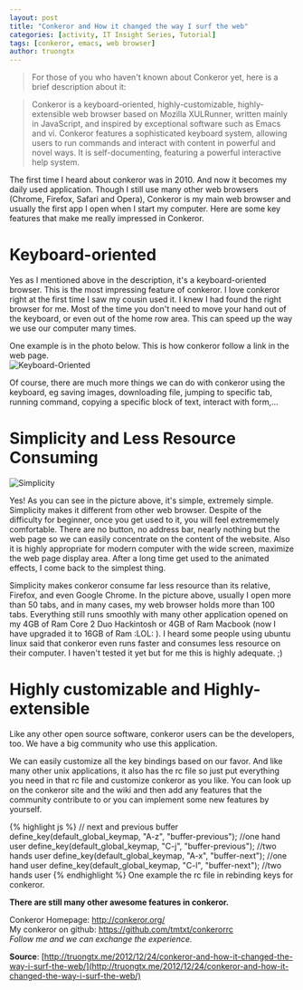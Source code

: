 ```yaml
---
layout: post
title: "Conkeror and How it changed the way I surf the web"
categories: [activity, IT Insight Series, Tutorial]
tags: [conkeror, emacs, web browser]
author: truongtx
---
```


> For those of you who haven't known about Conkeror yet, here is a brief description about it:

> Conkeror is a keyboard-oriented, highly-customizable, highly-extensible web
> browser based on Mozilla XULRunner, written mainly in JavaScript, and
> inspired by exceptional software such as Emacs and vi. Conkeror features a
> sophisticated keyboard system, allowing users to run commands and interact
> with content in powerful and novel ways.  It is self-documenting, featuring
> a powerful interactive help system.

The first time I heard about conkeror was in 2010. And now it becomes my daily
used application. Though I still use many other web browsers (Chrome, Firefox,
Safari and Opera), Conkeror is my main web browser and usually the first app I
open when I start my computer. Here are some key features that make me really
impressed in Conkeror.

# Keyboard-oriented

Yes as I mentioned above in the description, it's a keyboard-oriented
browser. This is the most impressing feature of conkeror. I love
conkeror right at the first time I saw my cousin used it. I knew I had
found the right browser for me. Most of the time you don't need to move
your hand out of the keyboard, or even out of the home row area. This
can speed up the way we use our computer many times.

One example is in the photo below. This is how conkeror follow a link in the web
page.  
![Keyboard-Oriented](https://googledrive.com/host/0B7i8MgDgsMX3aVNQMUtDbUgzYTQ/uploads/2012/12/Screen-Shot-2012-12-23-at-7.00.55-PM3.png)

Of course, there are much more things we can do with conkeror using the
keyboard, eg saving images, downloading file, jumping to specific tab,
running command, copying a specific block of text, interact with
form,...

# Simplicity and Less Resource Consuming

![Simplicity](https://googledrive.com/host/0B7i8MgDgsMX3aVNQMUtDbUgzYTQ/uploads/2012/12/Screen-Shot-2012-12-23-at-7.28.26-PM.png)

Yes! As you can see in the picture above, it's simple, extremely simple.
Simplicity makes it different from other web browser. Despite of the
difficulty for beginner, once you get used to it, you will feel
extrememely comfortable. There are no button, no address bar, nearly
nothing but the web page so we can easily concentrate on the content of
the website. Also it is highly appropriate for modern computer with the
wide screen, maximize the web page display area. After a long time get
used to the animated effects, I come back to the simplest thing.

Simplicity makes conkeror consume far less resource than its relative,
Firefox, and even Google Chrome. In the picture above, usually I open
more than 50 tabs, and in many cases, my web browser holds more than 100
tabs. Everything still runs smoothly with many other application opened
on my 4GB of Ram Core 2 Duo Hackintosh or 4GB of Ram Macbook (now I have
upgraded it to 16GB of Ram :LOL: ). I heard some people using ubuntu
linux said that conkeror even runs faster and consumes less resource on
their computer. I haven't tested it yet but for me this is highly
adequate. ;)

# Highly customizable and Highly-extensible

Like any other open source software, conkeror users can be the developers, too. We have a big community who use this application.

We can easily customize all the key bindings based on our favor. And like many other unix applications, it also has the rc file so just put everything you need in that rc file and customize conkeror as you like. You can look up on the conkeror site and the wiki and then add any features that the community contribute to or you can implement some new features by yourself.

{% highlight js %}
// next and previous buffer
define_key(default_global_keymap, "A-z", "buffer-previous"); //one hand user
define_key(default_global_keymap, "C-j", "buffer-previous"); //two hands user
define_key(default_global_keymap, "A-x", "buffer-next"); //one hand user
define_key(default_global_keymap, "C-l", "buffer-next"); //two hands user
{% endhighlight %}
One example the rc file in rebinding keys for conkeror.

**There are still many other awesome features in conkeror.**

Conkeror Homepage: <http://conkeror.org/>  
My conkeror on github: <https://github.com/tmtxt/conkerorrc>  
*Follow me and we can exchange the experience.*

**Source**: [http://truongtx.me/2012/12/24/conkeror-and-how-it-changed-the-way-i-surf-the-web/](http://truongtx.me/2012/12/24/conkeror-and-how-it-changed-the-way-i-surf-the-web/)

